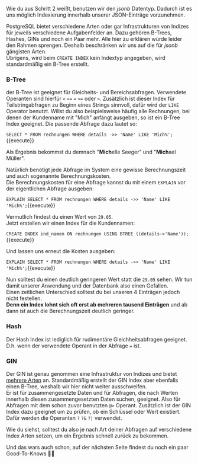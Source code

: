 
Wie du aus Schritt 2 weißt, benutzen wir den _jsonb_ Datentyp. Dadurch ist es uns möglich Indexierung innerhalb unserer JSON-Einträge vorzunehmen.

PostgreSQL bietet verschiedene Arten oder gar Infrastrukturen von Indizes für jeweils verschiedene Aufgabenfelder an.
Dazu gehören B-Trees, Hashes, GINs und noch ein Paar mehr. Alle hier zu erklären würde leider den Rahmen sprengen. Deshalb beschränken wir uns auf die für _jsonb_ gängisten Arten.  
Übrigens, wird beim `CREATE INDEX` kein Indextyp angegeben, wird standardmäßig ein B-Tree erstellt.

### B-Tree
der B-Tree ist geeignet für Gleicheits- und Bereichsabfragen. Verwendete Operanten sind hierfür `<` `<=` `=` `>=` oder `>`. Zusätzlich ist dieser Index für Teilstringabfragen zu Beginn eines Strings sinnvoll, dafür wird der `LIKE` Operator benutzt.
Willst du also beispielsweise häufig alle Rechnungen, bei denen der Kundenname mit "Mich" anfängt ausgeben, so ist ein B-Tree Index geeignet. Die passende Abfrage dazu lautet so:

`SELECT * FROM rechnungen WHERE details ->> 'Name' LIKE 'Mich%';`{{execute}}

Als Ergebnis bekommst du demnach "**Mich**elle Seeger" und "**Mich**ael Müller".

Natürlich benötigt jede Abfrage im System eine gewisse Berechnungszeit und auch sogenannte Berechnungskosten.  
Die Berechnungskosten für eine Abfrage kannst du mit einem `EXPLAIN` vor der eigentlichen Abfrage ausgeben:  

`EXPLAIN SELECT * FROM rechnungen WHERE details ->> 'Name' LIKE 'Mich%';`{{execute}}

Vermutlich findest du einen Wert von `29.05`.   
Jetzt erstellen wir einen Index für die Kundennamen:  

`CREATE INDEX ind_namen ON rechnungen USING BTREE ((details->'Name'));`{{execute}}

Und lassen uns erneut die Kosten ausgeben:  

`EXPLAIN SELECT * FROM rechnungen WHERE details ->> 'Name' LIKE 'Mich%';`{{execute}}

Nun solltest du einen deutlich geringeren Wert statt die `29.05` sehen. Wir tun damit unserer Anwendung und der Datenbank also einen Gefallen.  
Einen zeitlichen Unterschied solltest du bei unseren 4 Einträgen jedoch nicht festellen.  
**Denn ein Index lohnt sich oft erst ab mehreren tausend Einträgen** und ab dann ist auch die Berechnungszeit deutlich geringer.

### Hash 
Der Hash Index ist  lediglich für rudimentäre Gleichheitsabfragen geeignet. D.h. wenn der verwendete Operant in der Abfrage `=` ist. 


### GIN
Der GIN ist genau genommen eine Infrastruktur von Indizes und bietet [mehrere Arten](https://www.postgresql.org/docs/11/gin-examples.html) an. Standardmäßig erstellt der GIN Index aber ebenfalls einen B-Tree, weshalb wir hier nicht weiter ausschweifen.  
Er ist für zusammengesetzte Daten und für Abfragen, die nach Werten innerhalb diesen zusammengesetzten Daten suchen, geeignet. Also für Abfragen mit dem schon zuvor benutzten `@>` Operant. Zusätzlich ist der GIN Index dazu geeignet um zu prüfen, ob ein Schlüssel oder Wert existiert. Dafür werden die Operanten `?` `?&` `?|` verwendet.


Wie du siehst, solltest du also je nach Art deiner Abfragen auf verschiedene Index Arten setzen, um ein Ergebnis schnell zurück zu bekommen.

Und das wars auch schon, auf der nächsten Seite findest du noch ein paar Good-To-Knows 👨‍💻

